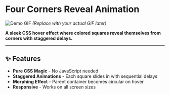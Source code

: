 # Four Corners Reveal Animation 

![Demo GIF](./preview.gif) *(Replace with your actual GIF later)*

**A sleek CSS hover effect where colored squares reveal themselves from corners with staggered delays.**  


---

## ✨ Features 
- **Pure CSS Magic** - No JavaScript needed 
- **Staggered Animations** - Each square slides in with sequential delays 
- **Morphing Effect** - Parent container becomes circular on hover 
- **Responsive** - Works on all screen sizes 

